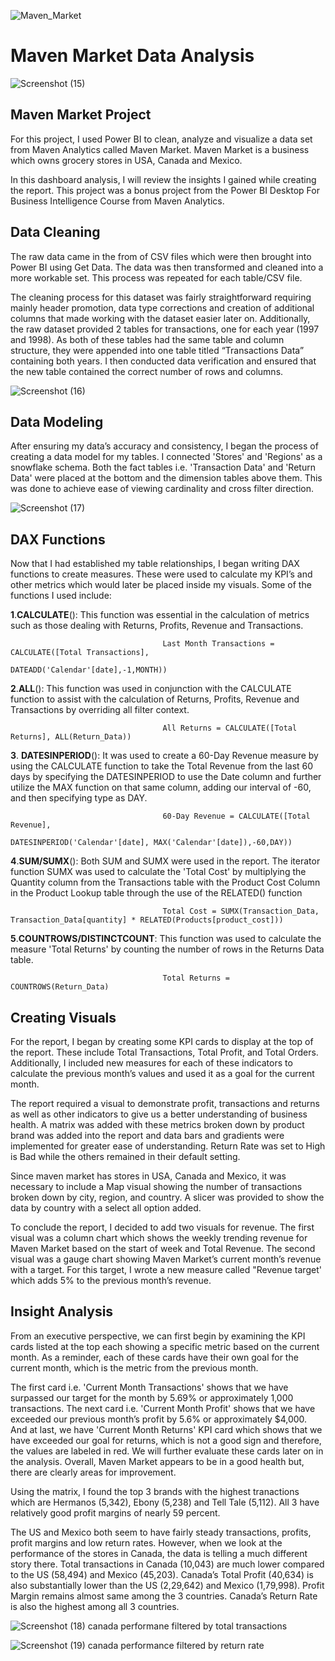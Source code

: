 ![Maven_Market](https://github.com/Prat-21/Maven-Market-Report/assets/165648053/bbbec253-6b0a-4503-bd26-57b47b998329)



# Maven Market Data Analysis


![Screenshot (15)](https://github.com/Prat-21/Maven-Market-Report/assets/165648053/08f3f89b-2d9d-4271-8937-9e96eb3debc1)



## Maven Market Project

For this project, I used Power BI to clean, analyze and visualize a data set from Maven Analytics called Maven Market. Maven Market is a business which owns grocery stores in USA, Canada and Mexico.

In this dashboard analysis, I will review the insights I gained while creating the report. This project was a bonus project from the Power BI Desktop For Business Intelligence Course from Maven Analytics.

## Data Cleaning

The raw data came in the from of CSV files which were then brought into Power BI using Get Data. The data was then transformed and cleaned into a more workable set. This process was repeated for each table/CSV file.

The cleaning process for this dataset was fairly straightforward requiring mainly header promotion, data type corrections and creation of additional columns that made working with the dataset easier later on. Additionally, the raw dataset provided 2 tables for transactions, one for each year (1997 and 1998). As both of these tables had the same table and column structure, they were appended into one table titled “Transactions Data” containing both years. I then conducted data verification and ensured that the new table contained the correct number of rows and columns.



![Screenshot (16)](https://github.com/Prat-21/Maven-Market-Report/assets/165648053/7b7bd62c-7ad4-4a4b-90b3-fdfe66dda813)



## Data Modeling

After ensuring my data’s accuracy and consistency, I began the process of creating a data model for my tables. I connected 'Stores' and 'Regions' as a snowflake schema. Both the fact tables i.e. 'Transaction Data' and 'Return Data' were placed at the bottom and the dimension tables above them. This was done to achieve ease of viewing cardinality and cross filter direction.



![Screenshot (17)](https://github.com/Prat-21/Maven-Market-Report/assets/165648053/1a0d1635-3fb3-4826-a72b-74116ac067d0)



## DAX Functions

Now that I had established my table relationships, I began writing DAX functions to create measures. These were used to calculate my KPI’s and other metrics which would later be placed inside my visuals. Some of the functions I used include:

**1**.**CALCULATE**():  This function was essential in the calculation of metrics such as those dealing with Returns, Profits, Revenue and Transactions.

                                      Last Month Transactions = CALCULATE([Total Transactions],
                                                 DATEADD('Calendar'[date],-1,MONTH))

**2**.**ALL**(): This function was used in conjunction with the CALCULATE function to assist with the calculation of Returns, Profits, Revenue and Transactions by overriding all filter context.

                                      All Returns = CALCULATE([Total Returns], ALL(Return_Data))

 **3**. **DATESINPERIOD**(): It was used to create a 60-Day Revenue measure by using the CALCULATE function to take the Total Revenue from the last 60 days by specifying the DATESINPERIOD to use the Date column and further utilize the MAX function on that same column, adding our interval of -60, and then specifying type as DAY.

                                      60-Day Revenue = CALCULATE([Total Revenue],
                                             DATESINPERIOD('Calendar'[date], MAX('Calendar'[date]),-60,DAY))

**4**.**SUM/SUMX**(): Both SUM and SUMX were used in the report. The iterator function SUMX was used to calculate the 'Total Cost' by multiplying the Quantity column from the Transactions table with the Product Cost Column in the Product Lookup table through the use of the RELATED() function

                                      Total Cost = SUMX(Transaction_Data, Transaction_Data[quantity] * RELATED(Products[product_cost]))

**5**.**COUNTROWS/DISTINCTCOUNT**: This function was used to calculate the measure 'Total Returns' by counting the number of rows in the Returns Data table.

                                      Total Returns = COUNTROWS(Return_Data)

## Creating Visuals

For the report, I began by creating some KPI cards to display at the top of the report. These include Total Transactions, Total Profit, and Total Orders. Additionally, I included new measures for each of these indicators to calculate the previous month’s values and used it as a goal for the current month.

The report required a visual to demonstrate profit, transactions and returns as well as other indicators to give us a better understanding of business health. A matrix was added with these metrics broken down by product brand was added into the report and data bars and gradients were implemented for greater ease of understanding. Return Rate was set to High is Bad while the others remained in their default setting.

Since maven market has stores in USA, Canada and Mexico, it was necessary to include a Map visual showing the number of transactions broken down by city, region, and country. A slicer was provided to show the data by country with a select all option added.

To conclude the report, I decided to add two visuals for revenue. The first visual was a column chart which shows the weekly trending revenue for Maven Market based on the start of week and Total Revenue. The second visual was a gauge chart showing Maven Market’s current month’s revenue with a target. For this target, I wrote a new measure called "Revenue target' which adds 5% to the previous month’s revenue.

## Insight Analysis

From an executive perspective, we can first begin by examining the KPI cards listed at the top each showing a specific metric based on the current month. As a reminder, each of these cards have their own goal for the current month, which is the metric from the previous month.

The first card i.e. 'Current Month Transactions' shows that we have surpassed our target for the month by 5.69% or approximately 1,000 transactions. The next card i.e. 'Current Month Profit' shows that we have exceeded our previous month’s profit by 5.6% or approximately $4,000. And at last, we have 'Current Month Returns' KPI card which shows that we have exceeded our goal for returns, which is not a good sign and therefore, the values are labeled in red. We will further evaluate these cards later on in the analysis. Overall, Maven Market appears to be in a good health but, there are clearly areas for improvement.

Using the matrix, I found the top 3 brands with the highest tranactions which are Hermanos (5,342), Ebony (5,238) and Tell Tale (5,112). All 3 have relatively good profit margins of nearly 59 percent.

The US and Mexico both seem to have fairly steady transactions, profits, profit margins and low return rates. However, when we look at the performance of the stores in Canada, the data is telling a much different story there. Total transactions in Canada (10,043) are much lower compared to the US (58,494) and Mexico (45,203). Canada’s Total Profit (40,634) is also substantially lower than the US (2,29,642) and Mexico (1,79,998). Profit Margin remains almost same among the 3 countries. Canada’s Return Rate is also the highest among all 3 countries.



![Screenshot (18)](https://github.com/Prat-21/Maven-Market-Report/assets/165648053/73992387-07d2-4a36-a9b4-fe35573452aa)
canada performane filtered by total transactions



![Screenshot (19)](https://github.com/Prat-21/Maven-Market-Report/assets/165648053/5882438e-119c-43ba-aae9-a8c3ae062dc2)
canada performance filtered by return rate
